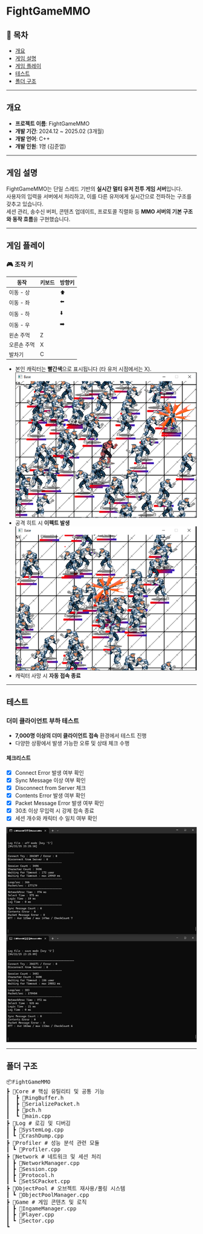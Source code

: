 # FightGameMMO

## 📌 목차
- [개요](#개요)
- [게임 설명](#게임-설명)
- [게임 플레이](#게임-플레이)
- [테스트](#테스트)
- [폴더 구조](#폴더-구조)

---

## 개요
- **프로젝트 이름**: FightGameMMO  
- **개발 기간**: 2024.12 ~ 2025.02 (3개월)  
- **개발 언어**: C++  
- **개발 인원**: 1명 (김준엽)

---

## 게임 설명
FightGameMMO는 단일 스레드 기반의 **실시간 멀티 유저 전투 게임 서버**입니다.  
사용자의 입력을 서버에서 처리하고, 이를 다른 유저에게 실시간으로 전파하는 구조를 갖추고 있습니다.  
세션 관리, 송수신 버퍼, 콘텐츠 업데이트, 프로토콜 직렬화 등 **MMO 서버의 기본 구조와 동작 흐름**을 구현했습니다.

---

## 게임 플레이

### 🎮 조작 키
| 동작         | 키보드 | 방향키 |
|--------------|--------|--------|
| 이동 - 상     |        | ⬆️     |
| 이동 - 좌     |        | ⬅️     |
| 이동 - 하     |        | ⬇️     |
| 이동 - 우     |        | ➡️     |
| 왼손 주먹     | Z      |        |
| 오른손 주먹   | X      |        |
| 발차기        | C      |        |

- 본인 캐릭터는 **빨간색**으로 표시됩니다 (타 유저 시점에서는 X).
![red](images/RedCharacter.png)
- 공격 히트 시 **이펙트 발생**
![effect](images/effect.png)
- 캐릭터 사망 시 **자동 접속 종료**

---

## 테스트

### 더미 클라이언트 부하 테스트
- **7,000명 이상의 더미 클라이언트 접속** 환경에서 테스트 진행
- 다양한 상황에서 발생 가능한 오류 및 상태 체크 수행

#### 체크리스트
- [x] Connect Error 발생 여부 확인
- [x] Sync Message 이상 여부 확인
- [x] Disconnect from Server 체크
- [x] Contents Error 발생 여부 확인
- [x] Packet Message Error 발생 여부 확인
- [x] 30초 이상 무입력 시 강제 접속 종료
- [x] 세션 개수와 캐릭터 수 일치 여부 확인

![test log](images/TestLog.png)

---

## 폴더 구조

<pre>
📦FightGameMMO 
┣ 📂Core # 핵심 유틸리티 및 공통 기능
┃  ┣ 📜RingBuffer.h
┃  ┣ 📜SerializePacket.h
┃  ┣ 📜pch.h
┃  ┗ 📜main.cpp
┣ 📂Log # 로깅 및 디버깅
┃ ┣ 📜SystemLog.cpp
┃ ┗ 📜CrashDump.cpp
┣ 📂Profiler # 성능 분석 관련 모듈
┃ ┗ 📜Profiler.cpp
┣ 📂Network # 네트워크 및 세션 처리
┃ ┣ 📜NetworkManager.cpp
┃ ┣ 📜Session.cpp
┃ ┣ 📜Protocol.h
┃ ┗ 📜SetSCPacket.cpp
┣ 📂ObjectPool # 오브젝트 재사용/풀링 시스템
┃ ┗ 📜ObjectPoolManager.cpp
┣ 📂Game # 게임 콘텐츠 및 로직
┃ ┣ 📜IngameManager.cpp
┃ ┣ 📜Player.cpp
┃ ┗ 📜Sector.cpp
┗
</pre>
